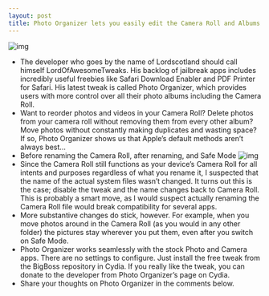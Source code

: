 ```yaml
---
layout: post
title: Photo Organizer lets you easily edit the Camera Roll and Albums
---
```

![img](http://media.idownloadblog.com/wp-content/uploads/2013/02/photo-organizer.jpg)
* The developer who goes by the name of Lordscotland should call himself LordOfAwesomeTweaks. His backlog of jailbreak apps includes incredibly useful freebies like Safari Download Enabler and PDF Printer for Safari. His latest tweak is called Photo Organizer, which provides users with more control over all their photo albums including the Camera Roll.
* Want to reorder photos and videos in your Camera Roll? Delete photos from your camera roll without removing them from every other album? Move photos without constantly making duplicates and wasting space? If so, Photo Organizer shows us that Apple’s default methods aren’t always best…
* Before renaming the Camera Roll, after renaming, and Safe Mode
![img](http://media.idownloadblog.com/wp-content/uploads/2013/02/Photo-Organizer-Safemode.jpg)
* Since the Camera Roll still functions as your device’s Camera Roll for all intents and purposes regardless of what you rename it, I suspected that the name of the actual system files wasn’t changed. It turns out this is the case; disable the tweak and the name changes back to Camera Roll. This is probably a smart move, as I would suspect actually renaming the Camera Roll file would break compatibility for several apps.
* More substantive changes do stick, however. For example, when you move photos around in the Camera Roll (as you would in any other folder) the pictures stay wherever you put them, even after you switch on Safe Mode.
* Photo Organizer works seamlessly with the stock Photo and Camera apps. There are no settings to configure. Just install the free tweak from the BigBoss repository in Cydia. If you really like the tweak, you can donate to the developer from Photo Organizer’s page on Cydia.
* Share your thoughts on Photo Organizer in the comments below.

